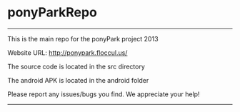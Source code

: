 ponyParkRepo
============
******************************************************
This is the main repo for the ponyPark project 2013

Website URL: http://ponypark.floccul.us/

The source code is located in the src directory

The android APK is located in the android folder

Please report any issues/bugs you find.  We appreciate your help!

*******************************************************
